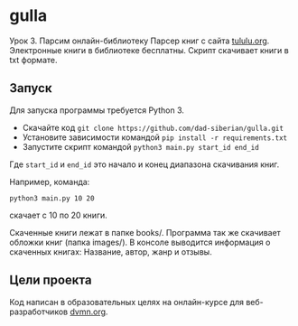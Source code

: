 # gulla

Урок 3. Парсим онлайн-библиотеку
Парсер книг с сайта [tululu.org](https://tululu.org/). Электронные книги в библиотеке бесплатны. Скрипт скачивает книги в txt формате.


## Запуск

Для запуска программы требуется Python 3.

- Скачайте код `git clone https://github.com/dad-siberian/gulla.git`
- Установите зависимости командой `pip install -r requirements.txt`
- Запустите скрипт командой `python3 main.py start_id end_id`


Где `start_id` и `end_id` это начало и конец диапазона скачивания книг. 

Например, команда:

`python3 main.py 10 20`

скачает с 10 по 20 книги.

Скаченные книги лежат в папке books/. Программа так же скачивает обложки книг (папка images/).
В консоле выводится информация о скаченных книгах: Название, автор, жанр и отзывы.


## Цели проекта

Код написан в образовательных целях на онлайн-курсе для веб-разработчиков [dvmn.org](https://dvmn.org/).
